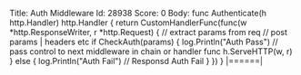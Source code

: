 Title: Auth Middleware
Id: 28938
Score: 0
Body:
    func Authenticate(h http.Handler) http.Handler {
        return CustomHandlerFunc(func(w *http.ResponseWriter, r *http.Request) {
            // extract params from req
            // post params | headers etc
            if CheckAuth(params) {
                log.Println("Auth Pass")
                // pass control to next middleware in chain or handler func
                h.ServeHTTP(w, r)
            } else {
                log.Println("Auth Fail")
                // Responsd Auth Fail
            }
        })
    }
|======|
